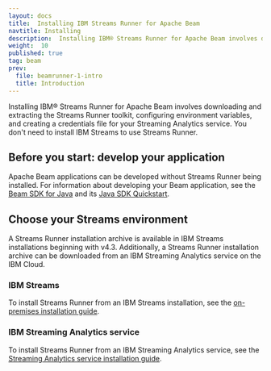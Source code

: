 ```yaml
---
layout: docs
title:  Installing IBM Streams Runner for Apache Beam
navtitle: Installing
description:  Installing IBM® Streams Runner for Apache Beam involves downloading and extracting the Streams Runner toolkit, configuring environment variables, and creating a credentials file for your Streaming Analytics service.
weight:  10
published: true
tag: beam
prev:
  file: beamrunner-1-intro
  title: Introduction
---
```


Installing IBM® Streams Runner for Apache Beam involves downloading and extracting the Streams Runner toolkit, configuring environment variables, and creating a credentials file for your Streaming Analytics service. You don't need to install IBM Streams to use Streams Runner.

## Before you start: develop your application
Apache Beam applications can be developed without Streams Runner being installed. For information about developing your Beam application, see the [Beam SDK for Java](https://beam.apache.org/documentation/sdks/java/) and its [Java SDK Quickstart](https://beam.apache.org/get-started/quickstart-java/).

## Choose your Streams environment
A Streams Runner installation archive is available in IBM Streams installations beginning with v4.3. Additionally, a Streams Runner installation archive can be downloaded from an IBM Streaming Analytics service on the IBM Cloud.

### IBM Streams
To install Streams Runner from an IBM Streams installation, see the [on-premises installation guide](../beamrunner-2a-onprem).

### IBM Streaming Analytics service
To install Streams Runner from an IBM Streaming Analytics service, see the [Streaming Analytics service installation guide](../beamrunner-2b-sas).
